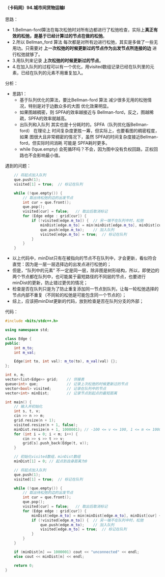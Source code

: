 #### （卡码网）94.城市间货物运输I

思路：
- 1.Bellman-ford算法在每次松弛时对所有边都进行了松弛检查，实际上**真正有效的松弛，是基于已经计算过的节点在做的松弛**。
- 2.所以 Bellman_ford 算法 每次都是对所有边进行松弛，其实是多做了一些无用功。只需要对 **上一次松弛的时候更新过的节点作为出发节点所连接的边** 进行松弛就够了。
- 3.用队列来记录 **上次松弛的时候更新过的节点**。
- 4.在加入队列的过程可以有一个优化，用visited数组记录已经在队列里的元素，已经在队列的元素不用重复加入。

分析：
- 思路1：
    - 基于队列优化的算法，要比Bellman-ford 算法 减少很多无用的松弛情况，特别是对于边数众多的大图 优化效果明显。
    - 如果图越稠密，则 SPFA的效率越接近与 Bellman-ford，反之，图越稀疏，SPFA的效率就越高。
    - 出队列和入队列 其实也是十分耗时的。SPFA（队列优化版Bellman-ford） 在理论上 时间复杂度更胜一筹，但实际上，也要看图的稠密程度，如果 图很大且非常稠密的情况下，虽然 SPFA的时间复杂度接近Bellman-ford，但实际时间消耗 可能是 SPFA耗时更多。
    - while (!que.empty) 会死循环吗？不会，因为图中没有负权回路，正权回路也不会影响最小值。

遇到的问题：
```c++
    // 将起点加入队列
    que.push(1);
    visited[1] = true;  // 标记在队列

    while (!que.empty()) {
        // 取出待松弛的边的出发节点
        int cur = que.front();
        que.pop();
        visited[cur] = false;   // 取出后取消标记
        for (Edge edge : grid[cur]) {
            if (!visited[edge.m_to]) {  // 另一端不在队列中时，松弛
                minDist[edge.m_to] = min(minDist[edge.m_to], minDist[cur] + edge.m_val);
                que.push(edge.m_to);    // 加入队列
                visited[edge.m_to] = true;  // 标记在队列
            }
        }
    }
```
- 以上代码中，minDist只有在被指向的节点不在队列中，才会更新，看似符合直觉：因为是一层一层选择边的出发点进行松弛的；
- 但是，“队列中的元素” 不一定是同一层，除非图是树形结构，所以，即使边的两个节点都在队列中，也可能属于最短路径的不同层的节点，也要进行minDist的更新，防止错过更优的情况；
- 检查是否在队列只是为了防止重复添加同一节点到队列，让每一轮松弛选择的节点内部不重复（不同轮的松弛是可能包含同一个节点的）；
- 综上，应该把minDist更新的代码，放到检查是否在队列分支的外部；

代码：
```c++
#include <bits/stdc++.h>

using namespace std;

class Edge {
public:
    int m_to;
    int m_val;

    Edge(int to, int val): m_to(to), m_val(val) {};
};

int n, m;
vector<list<Edge>> grid;    // 邻接表
queue<int> que;             // 记录上次松弛的时候更新过的节点
vector<bool> visited;       // 记录在队列中的节点
vector<int> minDist;        // 记录节点到起点的最短距离

int main() {
    // 输入并初始化
    int s, t, v;
    cin >> n >> m;
    grid.resize(n + 1);
    visited.resize(n + 1, false);
    minDist.resize(n + 1, 1000001); // -100 <= v <= 100, 1 <= m <= 10000
    for (int i = 0; i < m; i++) {
        cin >> s >> t >> v;
        grid[s].push_back(Edge(t, v));
    }

    // 初始化visited数组，minDist数组
    minDist[1] = 0; // 起点到自身距离为0

    // 将起点加入队列
    que.push(1);
    visited[1] = true;  // 标记在队列

    while (!que.empty()) {
        // 取出待松弛的边的出发节点
        int cur = que.front();
        que.pop();
        visited[cur] = false;   // 取出后取消标记
        for (Edge edge : grid[cur]) {
            minDist[edge.m_to] = min(minDist[edge.m_to], minDist[cur] + edge.m_val);
            if (!visited[edge.m_to]) {  // 另一端不在队列中时，松弛
                que.push(edge.m_to);    // 加入队列
                visited[edge.m_to] = true;  // 标记在队列
            }
        }
    }

    if (minDist[n] == 1000001) cout << "unconnected" << endl;
    else cout << minDist[n] << endl;

    return 0;
}
```